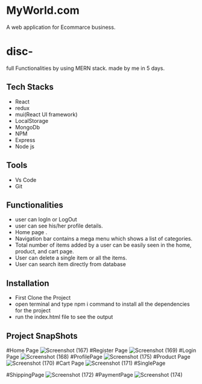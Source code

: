 
# MyWorld.com
A web application for Ecommarce business.

# disc- 
full Functionalities by using MERN stack. made by me in 5 days.  


 ## Tech Stacks
 - React 
 - redux
 - mui(React UI framework)
 - LocalStorage
 - MongoDb
 - NPM
 - Express
 - Node js
 
## Tools
 - Vs Code
 - Git
## Functionalities
- user can logIn or LogOut 
- user can see his/her profile details. 
- Home page .
- Navigation bar contains a mega menu which shows a list of
categories.
- Total number of items added by a user can be easily seen in
the home, product, and cart page.
- User can delete a single item or all the items.
- User can search item directly from database
## Installation
- First Clone the Project
- open terminal and type npm i command to install all the dependencies for the project
- run the index.html file to see the output


## Project SnapShots

#Home Page
![Screenshot (167)](https://github.com/Yunuslala/My-World-App/assets/112767616/15424b02-329f-45e6-847f-f54f679ee7cd)
#Register Page
![Screenshot (169)](https://github.com/Yunuslala/My-World-App/assets/112767616/ab6930c7-4f38-44d8-a1c6-f0345ad04c14)
#Login Page
![Screenshot (168)](https://github.com/Yunuslala/My-World-App/assets/112767616/ef255158-cc3a-49be-a3f6-ba219bb14865)
#ProfilePage
![Screenshot (175)](https://github.com/Yunuslala/My-World-App/assets/112767616/50a2b6c9-235e-41bb-866f-0b826530d8d4)
#Product Page
![Screenshot (170)](https://github.com/Yunuslala/My-World-App/assets/112767616/90d0457e-4d08-4e36-b4fe-e315e68f119d)
#Cart Page
![Screenshot (171)](https://github.com/Yunuslala/My-World-App/assets/112767616/e3a9d544-363d-4e75-89bd-379198623e95)
#SinglePage

#ShippingPage
![Screenshot (172)](https://github.com/Yunuslala/My-World-App/assets/112767616/6c5e551e-6d8b-4dcb-8297-b15d35cbcd32)
#PaymentPage
![Screenshot (174)](https://github.com/Yunuslala/My-World-App/assets/112767616/0ad9d2e1-5124-48e4-8b4a-7215bf3e71aa)


